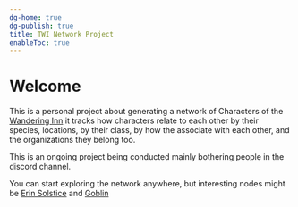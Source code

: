```yaml
---
dg-home: true
dg-publish: true
title: TWI Network Project
enableToc: true
---
```


# Welcome

This is a personal project about generating a network of Characters of the [Wandering Inn](Wandering%20Inn.md) it tracks how characters relate to each other by their species, locations, by their class, by how the associate with each other, and the organizations they belong too.

This is an ongoing project being conducted mainly bothering people in the discord channel.

You can start exploring the network anywhere, but interesting nodes might be [Erin Solstice](Erin%20Solstice.md) and [Goblin](Goblin.md)
